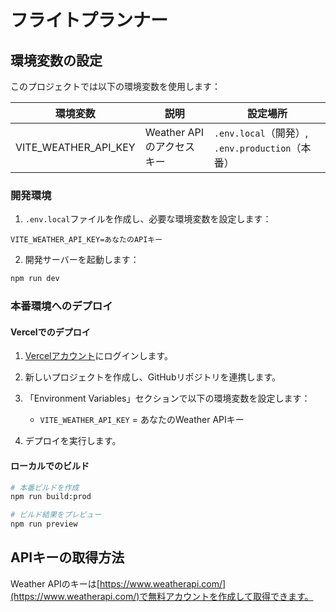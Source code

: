 # フライトプランナー

## 環境変数の設定

このプロジェクトでは以下の環境変数を使用します：

| 環境変数 | 説明 | 設定場所 |
|----------|------|---------|
| VITE_WEATHER_API_KEY | Weather APIのアクセスキー | `.env.local`（開発）, `.env.production`（本番） |

### 開発環境

1. `.env.local`ファイルを作成し、必要な環境変数を設定します：

```
VITE_WEATHER_API_KEY=あなたのAPIキー
```

2. 開発サーバーを起動します：

```bash
npm run dev
```

### 本番環境へのデプロイ

#### Vercelでのデプロイ

1. [Vercelアカウント](https://vercel.com/)にログインします。

2. 新しいプロジェクトを作成し、GitHubリポジトリを連携します。

3. 「Environment Variables」セクションで以下の環境変数を設定します：
   - `VITE_WEATHER_API_KEY` = あなたのWeather APIキー

4. デプロイを実行します。

#### ローカルでのビルド

```bash
# 本番ビルドを作成
npm run build:prod

# ビルド結果をプレビュー
npm run preview
```

## APIキーの取得方法

Weather APIのキーは[https://www.weatherapi.com/](https://www.weatherapi.com/)で無料アカウントを作成して取得できます。 